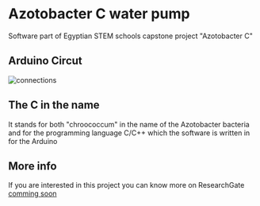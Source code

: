 # Azotobacter C water pump
Software part of Egyptian STEM schools capstone project "Azotobacter C"
## Arduino Circut
![connections](circut.png)
## The C in the name
It stands for both "chroococcum" in the name of the Azotobacter bacteria and for the programming language C/C++ which the software is written in for the Arduino
## More info
If you are interested in this project you can know more on ResearchGate [comming soon](#ResearchGate)
